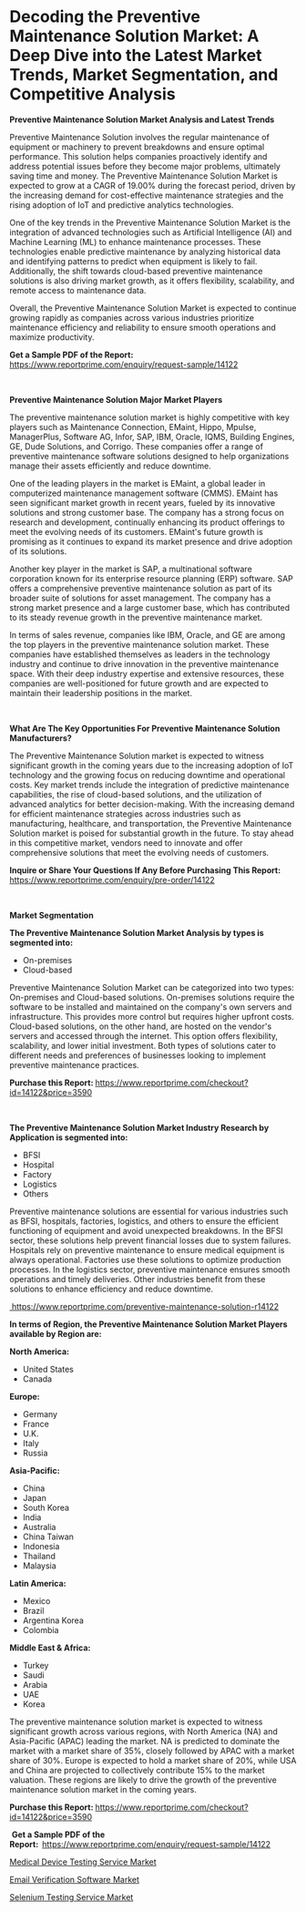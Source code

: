 <p><h1>Decoding the Preventive Maintenance Solution Market: A Deep Dive into the Latest Market Trends, Market Segmentation, and Competitive Analysis</h1></p><p><strong>Preventive Maintenance Solution Market Analysis and Latest Trends</strong></p>
<p><p>Preventive Maintenance Solution involves the regular maintenance of equipment or machinery to prevent breakdowns and ensure optimal performance. This solution helps companies proactively identify and address potential issues before they become major problems, ultimately saving time and money. The Preventive Maintenance Solution Market is expected to grow at a CAGR of 19.00% during the forecast period, driven by the increasing demand for cost-effective maintenance strategies and the rising adoption of IoT and predictive analytics technologies.</p><p>One of the key trends in the Preventive Maintenance Solution Market is the integration of advanced technologies such as Artificial Intelligence (AI) and Machine Learning (ML) to enhance maintenance processes. These technologies enable predictive maintenance by analyzing historical data and identifying patterns to predict when equipment is likely to fail. Additionally, the shift towards cloud-based preventive maintenance solutions is also driving market growth, as it offers flexibility, scalability, and remote access to maintenance data.</p><p>Overall, the Preventive Maintenance Solution Market is expected to continue growing rapidly as companies across various industries prioritize maintenance efficiency and reliability to ensure smooth operations and maximize productivity.</p></p>
<p><strong>Get a Sample PDF of the Report:&nbsp;</strong> <a href="https://www.reportprime.com/enquiry/request-sample/14122">https://www.reportprime.com/enquiry/request-sample/14122</a></p>
<p>&nbsp;</p>
<p><strong>Preventive Maintenance Solution Major Market Players</strong></p>
<p><p>The preventive maintenance solution market is highly competitive with key players such as Maintenance Connection, EMaint, Hippo, Mpulse, ManagerPlus, Software AG, Infor, SAP, IBM, Oracle, IQMS, Building Engines, GE, Dude Solutions, and Corrigo. These companies offer a range of preventive maintenance software solutions designed to help organizations manage their assets efficiently and reduce downtime.</p><p>One of the leading players in the market is EMaint, a global leader in computerized maintenance management software (CMMS). EMaint has seen significant market growth in recent years, fueled by its innovative solutions and strong customer base. The company has a strong focus on research and development, continually enhancing its product offerings to meet the evolving needs of its customers. EMaint's future growth is promising as it continues to expand its market presence and drive adoption of its solutions.</p><p>Another key player in the market is SAP, a multinational software corporation known for its enterprise resource planning (ERP) software. SAP offers a comprehensive preventive maintenance solution as part of its broader suite of solutions for asset management. The company has a strong market presence and a large customer base, which has contributed to its steady revenue growth in the preventive maintenance market.</p><p>In terms of sales revenue, companies like IBM, Oracle, and GE are among the top players in the preventive maintenance solution market. These companies have established themselves as leaders in the technology industry and continue to drive innovation in the preventive maintenance space. With their deep industry expertise and extensive resources, these companies are well-positioned for future growth and are expected to maintain their leadership positions in the market.</p></p>
<p>&nbsp;</p>
<p><strong>What Are The Key Opportunities For Preventive Maintenance Solution Manufacturers?</strong></p>
<p><p>The Preventive Maintenance Solution market is expected to witness significant growth in the coming years due to the increasing adoption of IoT technology and the growing focus on reducing downtime and operational costs. Key market trends include the integration of predictive maintenance capabilities, the rise of cloud-based solutions, and the utilization of advanced analytics for better decision-making. With the increasing demand for efficient maintenance strategies across industries such as manufacturing, healthcare, and transportation, the Preventive Maintenance Solution market is poised for substantial growth in the future. To stay ahead in this competitive market, vendors need to innovate and offer comprehensive solutions that meet the evolving needs of customers.</p></p>
<p><strong>Inquire or Share Your Questions If Any Before Purchasing This Report:</strong> <a href="https://www.reportprime.com/enquiry/pre-order/14122">https://www.reportprime.com/enquiry/pre-order/14122</a></p>
<p>&nbsp;</p>
<p><strong>Market Segmentation</strong></p>
<p><strong>The Preventive Maintenance Solution Market Analysis by types is segmented into:</strong></p>
<p><ul><li>On-premises</li><li>Cloud-based</li></ul></p>
<p><p>Preventive Maintenance Solution Market can be categorized into two types: On-premises and Cloud-based solutions. On-premises solutions require the software to be installed and maintained on the company's own servers and infrastructure. This provides more control but requires higher upfront costs. Cloud-based solutions, on the other hand, are hosted on the vendor's servers and accessed through the internet. This option offers flexibility, scalability, and lower initial investment. Both types of solutions cater to different needs and preferences of businesses looking to implement preventive maintenance practices.</p></p>
<p><strong>Purchase this Report:&nbsp;</strong><a href="https://www.reportprime.com/checkout?id=14122&price=3590">https://www.reportprime.com/checkout?id=14122&price=3590</a></p>
<p>&nbsp;</p>
<p><strong>The Preventive Maintenance Solution Market Industry Research by Application is segmented into:</strong></p>
<p><ul><li>BFSI</li><li>Hospital</li><li>Factory</li><li>Logistics</li><li>Others</li></ul></p>
<p><p>Preventive maintenance solutions are essential for various industries such as BFSI, hospitals, factories, logistics, and others to ensure the efficient functioning of equipment and avoid unexpected breakdowns. In the BFSI sector, these solutions help prevent financial losses due to system failures. Hospitals rely on preventive maintenance to ensure medical equipment is always operational. Factories use these solutions to optimize production processes. In the logistics sector, preventive maintenance ensures smooth operations and timely deliveries. Other industries benefit from these solutions to enhance efficiency and reduce downtime.</p></p>
<p><a href="https://www.reportprime.com/preventive-maintenance-solution-r14122">&nbsp;https://www.reportprime.com/preventive-maintenance-solution-r14122</a></p>
<p><strong>In terms of Region, the Preventive Maintenance Solution Market Players available by Region are:</strong></p>
<p>
    <p> <strong> North America: </strong>
        <ul>
            <li>United States</li>
            <li>Canada</li>
        </ul>
        </p> 
    <p> <strong> Europe: </strong>
        <ul>
            <li>Germany</li>
            <li>France</li>
            <li>U.K.</li>
            <li>Italy</li>
            <li>Russia</li>
        </ul>
        </p> 
    <p> <strong> Asia-Pacific: </strong>
        <ul>
            <li>China</li>
            <li>Japan</li>
            <li>South Korea</li>
            <li>India</li>
            <li>Australia</li>
            <li>China Taiwan</li>
            <li>Indonesia</li>
            <li>Thailand</li>
            <li>Malaysia</li>
        </ul>
        </p> 
    <p> <strong> Latin America: </strong>
        <ul>
            <li>Mexico</li>
            <li>Brazil</li>
            <li>Argentina Korea</li>
            <li>Colombia</li>
        </ul>
        </p> 
    <p> <strong> Middle East & Africa: </strong>
        <ul>
            <li>Turkey</li>
            <li>Saudi</li>
            <li>Arabia</li>
            <li>UAE</li>
            <li>Korea</li>
        </ul>
    </p>
    </p>
<p><p>The preventive maintenance solution market is expected to witness significant growth across various regions, with North America (NA) and Asia-Pacific (APAC) leading the market. NA is predicted to dominate the market with a market share of 35%, closely followed by APAC with a market share of 30%. Europe is expected to hold a market share of 20%, while USA and China are projected to collectively contribute 15% to the market valuation. These regions are likely to drive the growth of the preventive maintenance solution market in the coming years.</p></p>
<p><strong>Purchase this Report: </strong><a href="https://www.reportprime.com/checkout?id=14122&price=3590">https://www.reportprime.com/checkout?id=14122&price=3590</a></p>
<p>&nbsp;<strong>Get a Sample PDF of the Report:&nbsp;&nbsp;</strong><a href="https://www.reportprime.com/enquiry/request-sample/14122">https://www.reportprime.com/enquiry/request-sample/14122</a></p>
<p><strong></strong></p>
<p><p><a href="https://github.com/gdfhhhj/Market-Research-Report-List-5/blob/main/medical-device-testing-service-market.md">Medical Device Testing Service Market</a></p><p><a href="https://issuu.com/reportprime-2/docs/email-verification-software-market-size-2030.pptx">Email Verification Software Market</a></p><p><a href="https://github.com/RichRobinson5/Market-Research-Report-List-6/blob/main/selenium-testing-service-market.md">Selenium Testing Service Market</a></p></p>